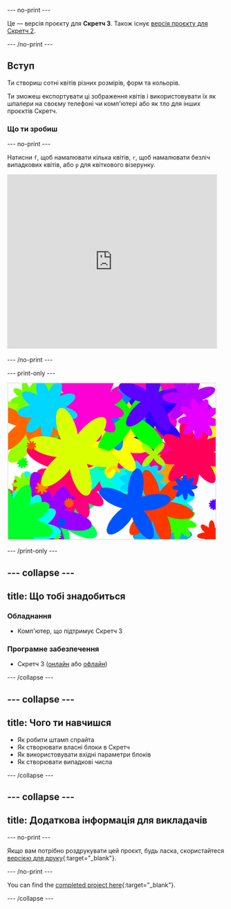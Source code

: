 \--- no-print \---

Це — версія проєкту для **Скретч 3**. Також існує [версія проєкту для Скретч 2](https://projects.raspberrypi.org/en/projects/flower-generator-scratch2).

\--- /no-print \---

## Вступ

Ти створиш сотні квітів різних розмірів, форм та кольорів.

Ти зможеш експортувати ці зображення квітів і використовувати їх як шпалери на своєму телефоні чи комп'ютері або як тло для інших проєктів Скретч.

### Що ти зробиш

\--- no-print \---

Натисни `f`, щоб намалювати кілька квітів, `r`, щоб намалювати безліч випадкових квітів, або `p` для квіткового візерунку.

<div class="scratch-preview">
  <iframe allowtransparency="true" width="485" height="402" src="https://scratch.mit.edu/projects/embed/253355932/?autostart=false" frameborder="0" scrolling="no"></iframe>
</div>

\--- /no-print \---

\--- print-only \---

![випадкові квіти](images/flower-random.png)

\--- /print-only \---

## \--- collapse \---

## title: Що тобі знадобиться

### Обладнання

+ Комп'ютер, що підтримує Скретч 3

### Програмне забезпечення

+ Скретч 3 ([онлайн](https://rpf.io/scratch-on) або [офлайн](https://rpf.io/scratch-off))

\--- /collapse \---

## \--- collapse \---

## title: Чого ти навчишся

+ Як робити штамп спрайта 
+ Як створювати власні блоки в Скретч
+ Як використовувати вхідні параметри блоків 
+ Як створювати випадкові числа 

\--- /collapse \---

## \--- collapse \---

## title: Додаткова інформація для викладачів

\--- no-print \---

Якщо вам потрібно роздрукувати цей проєкт, будь ласка, скористайтеся [версією для друку](https://projects.raspberrypi.org/en/projects/flower-generator/print){:target="_blank"}.

\--- /no-print \---

You can find the [completed project here](https://rpf.io/p/en/flower-generator-get){:target="_blank"}.

\--- /collapse \---